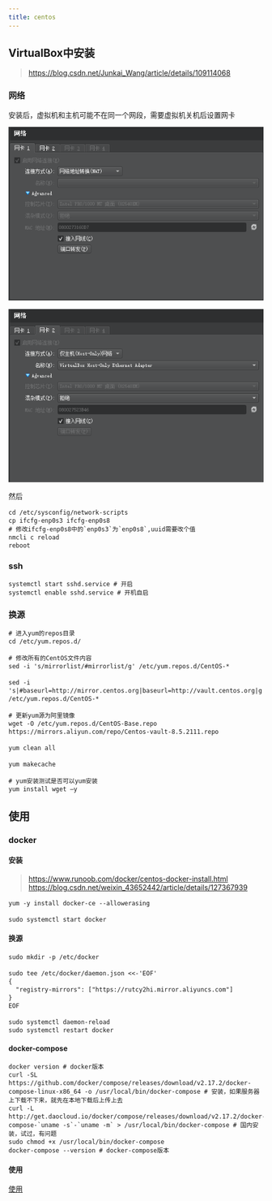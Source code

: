 ```yaml
---
title: centos
---
```


## VirtualBox中安装

> https://blog.csdn.net/Junkai_Wang/article/details/109114068

### 网络

安装后，虚拟机和主机可能不在同一个网段，需要虚拟机关机后设置网卡

![An image](./../../.vuepress/public/assets/img/ubuntu-virtualbox-network-1.png)

![An image](./../../.vuepress/public/assets/img/ubuntu-virtualbox-network-2.png)

然后

```shell
cd /etc/sysconfig/network-scripts
cp ifcfg-enp0s3 ifcfg-enp0s8
# 修改ifcfg-enp0s8中的`enp0s3`为`enp0s8`,uuid需要改个值
nmcli c reload
reboot
```
### ssh

```shell
systemctl start sshd.service # 开启
systemctl enable sshd.service # 开机自启
```

### 换源

```shell
# 进入yum的repos目录
cd /etc/yum.repos.d/

# 修改所有的CentOS文件内容
sed -i 's/mirrorlist/#mirrorlist/g' /etc/yum.repos.d/CentOS-*

sed -i 's|#baseurl=http://mirror.centos.org|baseurl=http://vault.centos.org|g' /etc/yum.repos.d/CentOS-*

# 更新yum源为阿里镜像
wget -O /etc/yum.repos.d/CentOS-Base.repo https://mirrors.aliyun.com/repo/Centos-vault-8.5.2111.repo

yum clean all

yum makecache

# yum安装测试是否可以yum安装
yum install wget –y
```

## 使用

### docker

#### 安装

> https://www.runoob.com/docker/centos-docker-install.html
> https://blog.csdn.net/weixin_43652442/article/details/127367939

```shell
yum -y install docker-ce --allowerasing

sudo systemctl start docker

```



#### 换源

```shell
sudo mkdir -p /etc/docker

sudo tee /etc/docker/daemon.json <<-'EOF'
{
  "registry-mirrors": ["https://rutcy2hi.mirror.aliyuncs.com"]
}
EOF

sudo systemctl daemon-reload
sudo systemctl restart docker
```

#### docker-compose

```shell
docker version # docker版本
curl -SL https://github.com/docker/compose/releases/download/v2.17.2/docker-compose-linux-x86_64 -o /usr/local/bin/docker-compose # 安装，如果服务器上下载不下来，就先在本地下载后上传上去
curl -L http://get.daocloud.io/docker/compose/releases/download/v2.17.2/docker-compose-`uname -s`-`uname -m` > /usr/local/bin/docker-compose # 国内安装，试过，有问题
sudo chmod +x /usr/local/bin/docker-compose
docker-compose --version # docker-compose版本
```

#### 使用

[使用](/tools/system/docker.html)